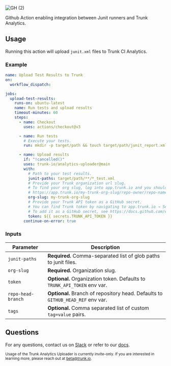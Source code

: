 ![GH (2)](https://github.com/trunk-io/analytics-uploader/assets/1265982/5475373b-937c-4455-bcde-5629d51c9f95)

Github Action enabling integration between Junit runners and Trunk Analytics.

## Usage

Running this action will upload `junit.xml` files to Trunk CI Analytics.

### Example

```yaml
name: Upload Test Results to Trunk
on:
  workflow_dispatch:

jobs:
  upload-test-results:
    runs-on: ubuntu-latest
    name: Run tests and upload results
    timeout-minutes: 60
    steps:
      - name: Checkout
        uses: actions/checkout@v3

      - name: Run tests
        # Execute your tests.
        run: mkdir -p target/path && touch target/path/junit_report.xml

      - name: Upload results
        if: "!cancelled()"
        uses: trunk-io/analytics-uploader@main
        with:
          # Path to your test results.
          junit-paths: target/path/**/*_test.xml
          # Provide your Trunk organization url slug.
          # To find your org slug, log into app.trunk.io and you should be redirected to a URL like:
          # https://app.trunk.io/my-trunk-org-slug/repo-owner/repo-name/ci-analytics
          org-slug: my-trunk-org-slug
          # Provide your Trunk API token as a GitHub secret.
          # You can find Trunk token by navigating to app.trunk.io → Settings → Manage Organization → Organization API Token → View.
          # To add it as a GitHub secret, see https://docs.github.com/en/actions/security-guides/using-secrets-in-github-actions.
          token: ${{ secrets.TRUNK_API_TOKEN }}
        continue-on-error: true
```

### Inputs

| Parameter          | Description                                                                     |
| ------------------ | ------------------------------------------------------------------------------- |
| `junit-paths`      | **Required.** Comma-separated list of glob paths to junit files.                |
| `org-slug`         | **Required.** Organization slug.                                                |
| `token`            | **Optional.** Organization token. Defaults to `TRUNK_API_TOKEN` env var.        |
| `repo-head-branch` | **Optional.** Branch of repository head. Defaults to `GITHUB_HEAD_REF` env var. |
| `tags`             | **Optional.** Comma separated list of custom `tag=value` pairs.                 |

## Questions

For any questions, contact us on [Slack](https://slack.trunk.io/) or refer to our [docs](https://docs.trunk.io/flaky-tests/github-actions-quickstart).

<sub>Usage of the Trunk Analytics Uploader is currently invite-only. If you are interested in learning more, please reach out at beta@trunk.io.</sub>

